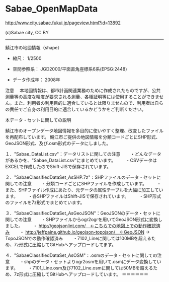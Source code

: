 Sabae_OpenMapData
=================

http://www.city.sabae.fukui.jp/pageview.html?id=13892

(c)Sabae city, CC BY

-----

鯖江市の地図情報（shape）

* 縮尺： 1/2500

* 空間参照系： JGD2000/平面直角座標系6系(EPSG:2448)

* データ作成年： 2008年


注意
　本地図情報は、都市計画関連業務のために作成されたものですが、公共測量等の高度な精度が要求される測量、各種証明等には使用することができません。また、利用者の利用目的に適合しているとは限りませんので、利用者は自らの責任でご自身の利用目的に適合しているかどうかをご判断ください。


本データ・セットに関しての説明

  鯖江市のオープンデータ地図情報を多目的に使いやすく整理、改変したファイルを再配布しています。
  鯖江市ご提供の地図情報を分類コードごとにSHP形式、GeoJSON形式、及び.osm形式のデータにしました。

  １．"Sabae_DataList.csv"：データリストに関しての注意
  　　・どんなデータがあるかを、"Sabae_DataList.csv"にまとめています。
  　　・CSVデータはEXCELで作成したのでShift-JISで保存されています。

  ２．"SabaeClassifiedDataSet_AsSHP.7z"：SHPファイルのデータ・セットに関しての注意
  　　・分類コードごとにSHPファイルを作成しています。
  　　・また、SHPファイル作成にあたり、元データの属性テーブルを大幅に加工しています。
  　　・各SHPファイルはShift-JISで保存されています。
  　　・SHP形式のファイルを7z形式でまとめています。

  ３．"SabaeClassifiedDataSet_AsGeoJSON"：GeoJSONのデータ・セットに関しての注意
  　　・SHPファイルからogr2ogrを用いてGeoJSON形式に変換しました。
  　　・ http://geojsonlint.com/　←こちらでの地図上での動作確認済み
  　　・ http://jeffpaine.github.io/geojson-topojson/　←GeoJSON -> TopoJSONでの動作確認済み
  　　・7102_Lineに関しては100MBを超えるため、7z形式に圧縮してGitHubへアップロードしてます。

  ４．"SabaeClassifiedDataSet_AsOSM"：.osmのデータ・セットに関しての注意
  　　・shpのデータ・セットよりogr2osmを用いて.osmにデータ変換しています。
  　　・7101_Line.osm及び7102_Line.osmに関しては50MBを超えるため、7z形式に圧縮してGitHubへアップロードしています。
＝＝＝＝＝＝
